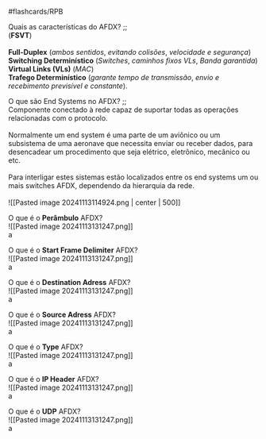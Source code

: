 #flashcards/RPB

Quais as características do AFDX? ;; <br>(**FSVT**)<br><br>**Full-Duplex** (*ambos sentidos*, *evitando colisões*, *velocidade e segurança*)<br>**Switching Determinístico** (*Switches*, *caminhos fixos VLs*, *Banda garantida*)<br> **Virtual Links (VLs)** (*MAC*)<br> **Trafego Determinístico** (*garante tempo de transmissão*, *envio e recebimento previsível e constante*).

O que são End Systems no AFDX? ;; <br> Componente conectado à rede capaz de suportar todas as operações relacionadas com o protocolo. <br><br> Normalmente um end system é uma parte de um aviônico ou um subsistema de uma aeronave que necessita enviar ou receber dados, para desencadear um procedimento que seja elétrico, eletrônico, mecânico ou etc. <br><br> Para interligar estes sistemas estão localizados entre os end systems um ou mais switches AFDX, dependendo da hierarquia da rede.<br><br> ![[Pasted image 20241113114924.png | center | 500]]

O que é o **Perâmbulo** AFDX?<br>![[Pasted image 20241113131247.png]]<br>a

O que é o **Start Frame Delimiter** AFDX?<br>![[Pasted image 20241113131247.png]]<br>a

O que é o **Destination Adress** AFDX?<br>![[Pasted image 20241113131247.png]]<br>a

O que é o **Source Adress** AFDX?<br>![[Pasted image 20241113131247.png]]<br>a

O que é o **Type** AFDX?<br>![[Pasted image 20241113131247.png]]<br>a

O que é o **IP Header** AFDX?<br>![[Pasted image 20241113131247.png]]<br>a

O que é o **UDP** AFDX?<br>![[Pasted image 20241113131247.png]]<br>a